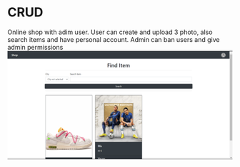 # CRUD
Online shop with adim user. User can create and upload 3 photo, also search items and have personal account.
Admin can ban users and give admin permissions
![Image alt](https://github.com/BekzatBekmukhambetov/test/blob/main/2023-05-01.png)
